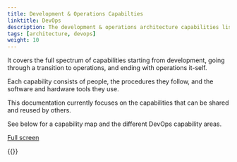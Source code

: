 ```yaml
---
title: Development & Operations Capabilties
linktitle: DevOps 
description: The development & operations architecture capabilities list the capabilities used to develop and operate the Altinn 3 platform including Altinn Studio, Altinn Apps, and Altinn Platform.
tags: [architecture, devops]
weight: 10
---
```


It covers the full spectrum of capabilities starting from development, going through a transition to operations, and ending with operations it-self.

Each capability consists of people, the procedures they follow, and the software and hardware tools they use.

This documentation currently focuses on the capabilities that can be shared and reused by others.

See below for a capability map and the different DevOps capability areas.

<object data="devops_capabilities.svg" type="image/svg+xml" style="width: 100%;"></object>

[Full screen](devops_capabilities.svg)

{{<children>}}
